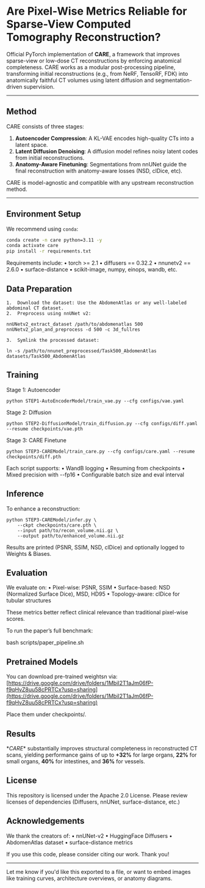 # Are Pixel-Wise Metrics Reliable for Sparse-View Computed Tomography Reconstruction?

Official PyTorch implementation of **CARE**, a framework that improves sparse-view or low-dose CT reconstructions by enforcing anatomical completeness. CARE works as a modular post-processing pipeline, transforming initial reconstructions (e.g., from NeRF, TensoRF, FDK) into anatomically faithful CT volumes using latent diffusion and segmentation-driven supervision.

---

## Method

CARE consists of three stages:

1. **Autoencoder Compression**: A KL-VAE encodes high-quality CTs into a latent space.
2. **Latent Diffusion Denoising**: A diffusion model refines noisy latent codes from initial reconstructions.
3. **Anatomy-Aware Finetuning**: Segmentations from nnUNet guide the final reconstruction with anatomy-aware losses (NSD, clDice, etc).

CARE is model-agnostic and compatible with any upstream reconstruction method.

---

## Environment Setup

We recommend using `conda`:

```bash
conda create -n care python=3.11 -y
conda activate care
pip install -r requirements.txt
```
Requirements include:
	•	torch >= 2.1
	•	diffusers == 0.32.2
	•	nnunetv2 == 2.6.0
	•	surface-distance
	•	scikit-image, numpy, einops, wandb, etc.

## Data Preparation
	1.	Download the dataset: Use the AbdomenAtlas or any well-labeled abdominal CT dataset.
	2.	Preprocess using nnUNet v2:

`nnUNetv2_extract_dataset /path/to/abdomenatlas 500`
`nnUNetv2_plan_and_preprocess -d 500 -c 3d_fullres`

	3.	Symlink the processed dataset:

`ln -s /path/to/nnunet_preprocessed/Task500_AbdomenAtlas datasets/Task500_AbdomenAtlas`




## Training

Stage 1: Autoencoder

`python STEP1-AutoEncoderModel/train_vae.py --cfg configs/vae.yaml`

Stage 2: Diffusion

`python STEP2-DiffusionModel/train_diffusion.py --cfg configs/diff.yaml --resume checkpoints/vae.pth`

Stage 3: CARE Finetune

`python STEP3-CAREModel/train_care.py --cfg configs/care.yaml --resume checkpoints/diff.pth`

Each script supports:
	•	WandB logging
	•	Resuming from checkpoints
	•	Mixed precision with --fp16
	•	Configurable batch size and eval interval



## Inference

To enhance a reconstruction:

```
python STEP3-CAREModel/infer.py \
    --ckpt checkpoints/care.pth \
    --input path/to/recon_volume.nii.gz \
    --output path/to/enhanced_volume.nii.gz
```

Results are printed (PSNR, SSIM, NSD, clDice) and optionally logged to Weights & Biases.



## Evaluation

We evaluate on:
	•	Pixel-wise: PSNR, SSIM
	•	Surface-based: NSD (Normalized Surface Dice), MSD, HD95
	•	Topology-aware: clDice for tubular structures

These metrics better reflect clinical relevance than traditional pixel-wise scores.

To run the paper’s full benchmark:

bash scripts/paper_pipeline.sh




## Pretrained Models

You can download pre-trained weightsn via: [https://drive.google.com/drive/folders/1MbiI2T1aJm06fP-f9qHvZ8uu58cPRTCx?usp=sharing](https://drive.google.com/drive/folders/1MbiI2T1aJm06fP-f9qHvZ8uu58cPRTCx?usp=sharing)

Place them under checkpoints/.

## Results

\**CARE** substantially improves structural completeness in reconstructed CT scans, yielding performance gains of up to **+32%** for large organs, **22%** for small organs, **40%** for intestines, and **36%** for vessels. 




## License

This repository is licensed under the Apache 2.0 License.
Please review licenses of dependencies (Diffusers, nnUNet, surface-distance, etc.)



## Acknowledgements

We thank the creators of:
	•	nnUNet-v2
	•	HuggingFace Diffusers
	•	AbdomenAtlas dataset
	•	surface-distance metrics



If you use this code, please consider citing our work. Thank you!

---

Let me know if you'd like this exported to a file, or want to embed images like training curves, architecture overviews, or anatomy diagrams.
